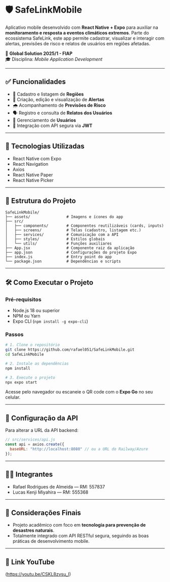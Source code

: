 # 🛡️ SafeLinkMobile

Aplicativo mobile desenvolvido com **React Native + Expo** para auxiliar na **monitoramento e resposta a eventos climáticos extremos**. Parte do ecossistema SafeLink, este app permite cadastrar, visualizar e interagir com alertas, previsões de risco e relatos de usuários em regiões afetadas.

📱 **Global Solution 2025/1 - FIAP**  
🎓 Disciplina: *Mobile Application Development*

---

## ✅ Funcionalidades

- 📍 Cadastro e listagem de **Regiões**
- 🚨 Criação, edição e visualização de **Alertas**
- 🌧️ Acompanhamento de **Previsões de Risco**
- 🗣️ Registro e consulta de **Relatos dos Usuários**
- 👥 Gerenciamento de **Usuários**
- 🔐 Integração com API segura via **JWT**

---

## 🚀 Tecnologias Utilizadas

- React Native com Expo
- React Navigation
- Axios
- React Native Paper
- React Native Picker

---

## 📁 Estrutura do Projeto

```
SafeLinkMobile/
├── assets/                # Imagens e ícones do app
├── src/
│   ├── components/        # Componentes reutilizáveis (cards, inputs)
│   ├── screens/           # Telas (cadastro, listagem etc.)
│   ├── services/          # Comunicação com a API
│   ├── styles/            # Estilos globais
│   └── utils/             # Funções auxiliares
├── App.jsx                # Componente raiz da aplicação
├── app.json               # Configurações do projeto Expo
├── index.js               # Entry point do app
└── package.json           # Dependências e scripts
```

---

## 🛠️ Como Executar o Projeto

### Pré-requisitos

- Node.js 18 ou superior
- NPM ou Yarn
- Expo CLI (`npm install -g expo-cli`)

### Passos

```bash
# 1. Clone o repositório
git clone https://github.com/rafael051/SafeLinkMobile.git
cd SafeLinkMobile

# 2. Instale as dependências
npm install

# 3. Execute o projeto
npx expo start
```

Acesse pelo navegador ou escaneie o QR code com o **Expo Go** no seu celular.

---

## 🔗 Configuração da API

Para alterar a URL da API backend:

```js
// src/services/api.js
const api = axios.create({
  baseURL: "http://localhost:8080" // ou a URL do Railway/Azure
});
```

---

## 👨‍💻 Integrantes

- Rafael Rodrigues de Almeida — RM: 557837  
- Lucas Kenji Miyahira — RM: 555368  

---

## 📝 Considerações Finais

- Projeto acadêmico com foco em **tecnologia para prevenção de desastres naturais**.
- Totalmente integrado com API RESTful segura, seguindo as boas práticas de desenvolvimento mobile.

---

## 📄 Link YouTube

(https://youtu.be/CSKL8zvsu_I)
```
